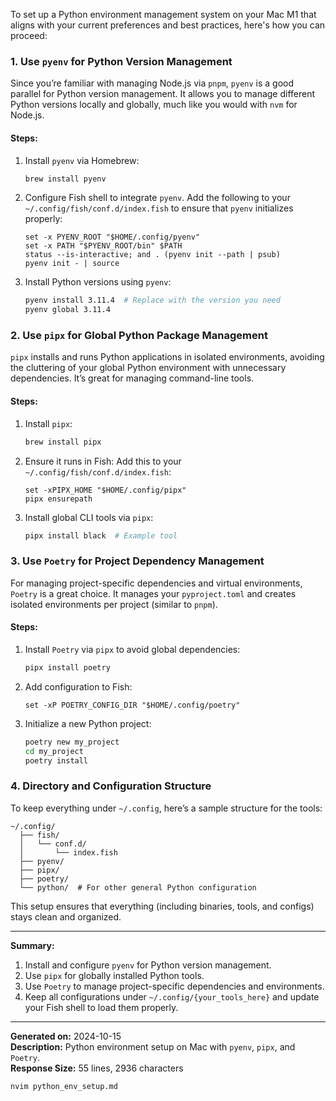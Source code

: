 To set up a Python environment management system on your Mac M1 that aligns with your current preferences and best practices, here's how you can proceed:

### 1. **Use `pyenv` for Python Version Management**

Since you’re familiar with managing Node.js via `pnpm`, `pyenv` is a good parallel for Python version management. It allows you to manage different Python versions locally and globally, much like you would with `nvm` for Node.js.

#### Steps:

1. Install `pyenv` via Homebrew:

   ```bash
   brew install pyenv
   ```

2. Configure Fish shell to integrate `pyenv`. Add the following to your `~/.config/fish/conf.d/index.fish` to ensure that `pyenv` initializes properly:

   ```fish
   set -x PYENV_ROOT "$HOME/.config/pyenv"
   set -x PATH "$PYENV_ROOT/bin" $PATH
   status --is-interactive; and . (pyenv init --path | psub)
   pyenv init - | source
   ```

3. Install Python versions using `pyenv`:
   ```bash
   pyenv install 3.11.4  # Replace with the version you need
   pyenv global 3.11.4
   ```

### 2. **Use `pipx` for Global Python Package Management**

`pipx` installs and runs Python applications in isolated environments, avoiding the cluttering of your global Python environment with unnecessary dependencies. It’s great for managing command-line tools.

#### Steps:

1. Install `pipx`:

   ```bash
   brew install pipx
   ```

2. Ensure it runs in Fish:
   Add this to your `~/.config/fish/conf.d/index.fish`:

   ```fish
   set -xPIPX_HOME "$HOME/.config/pipx"
   pipx ensurepath
   ```

3. Install global CLI tools via `pipx`:
   ```bash
   pipx install black  # Example tool
   ```

### 3. **Use `Poetry` for Project Dependency Management**

For managing project-specific dependencies and virtual environments, `Poetry` is a great choice. It manages your `pyproject.toml` and creates isolated environments per project (similar to `pnpm`).

#### Steps:

1. Install `Poetry` via `pipx` to avoid global dependencies:

   ```bash
   pipx install poetry
   ```

2. Add configuration to Fish:

   ```fish
   set -xP POETRY_CONFIG_DIR "$HOME/.config/poetry"
   ```

3. Initialize a new Python project:
   ```bash
   poetry new my_project
   cd my_project
   poetry install
   ```

### 4. **Directory and Configuration Structure**

To keep everything under `~/.config`, here’s a sample structure for the tools:

```
~/.config/
  ├── fish/
  │   └── conf.d/
  │       └── index.fish
  ├── pyenv/
  ├── pipx/
  ├── poetry/
  └── python/  # For other general Python configuration
```

This setup ensures that everything (including binaries, tools, and configs) stays clean and organized.

---

**Summary:**

1. Install and configure `pyenv` for Python version management.
2. Use `pipx` for globally installed Python tools.
3. Use `Poetry` to manage project-specific dependencies and environments.
4. Keep all configurations under `~/.config/{your_tools_here}` and update your Fish shell to load them properly.

---

**Generated on:** 2024-10-15  
**Description:** Python environment setup on Mac with `pyenv`, `pipx`, and `Poetry`.  
**Response Size:** 55 lines, 2936 characters

`nvim python_env_setup.md`
